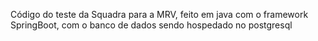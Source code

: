 Código do teste da Squadra para a MRV,
feito em java com o framework SpringBoot, com o banco de dados sendo hospedado no postgresql

